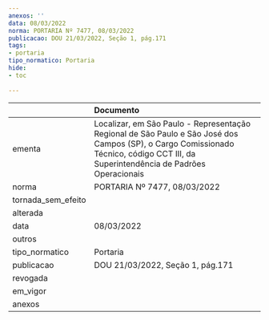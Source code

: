 ```yaml
---
anexos: ''
data: 08/03/2022
norma: PORTARIA Nº 7477, 08/03/2022
publicacao: DOU 21/03/2022, Seção 1, pág.171
tags:
- portaria
tipo_normatico: Portaria
hide: 
- toc 
 
---
```


|                    | Documento                                                                                                                                                                           |
|:-------------------|:------------------------------------------------------------------------------------------------------------------------------------------------------------------------------------|
| ementa             | Localizar, em São Paulo - Representação Regional de São Paulo e São José dos Campos (SP), o Cargo Comissionado Técnico, código CCT III, da Superintendência de Padrões Operacionais |
| norma              | PORTARIA Nº 7477, 08/03/2022                                                                                                                                                        |
| tornada_sem_efeito |                                                                                                                                                                                     |
| alterada           |                                                                                                                                                                                     |
| data               | 08/03/2022                                                                                                                                                                          |
| outros             |                                                                                                                                                                                     |
| tipo_normatico     | Portaria                                                                                                                                                                            |
| publicacao         | DOU 21/03/2022, Seção 1, pág.171                                                                                                                                                    |
| revogada           |                                                                                                                                                                                     |
| em_vigor           |                                                                                                                                                                                     |
| anexos             |                                                                                                                                                                                     |